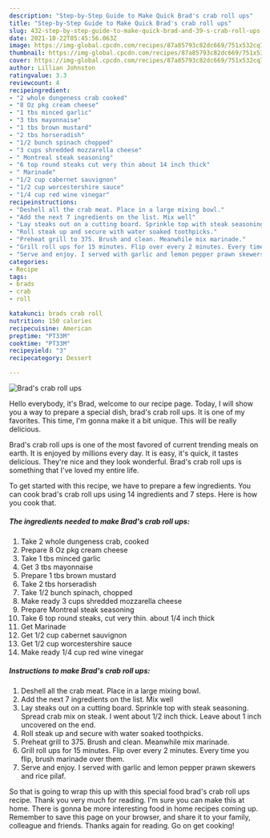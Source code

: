 ```yaml
---
description: "Step-by-Step Guide to Make Quick Brad's crab roll ups"
title: "Step-by-Step Guide to Make Quick Brad's crab roll ups"
slug: 432-step-by-step-guide-to-make-quick-brad-and-39-s-crab-roll-ups
date: 2021-10-22T05:45:56.063Z
image: https://img-global.cpcdn.com/recipes/87a85793c82dc669/751x532cq70/brads-crab-roll-ups-recipe-main-photo.jpg
thumbnail: https://img-global.cpcdn.com/recipes/87a85793c82dc669/751x532cq70/brads-crab-roll-ups-recipe-main-photo.jpg
cover: https://img-global.cpcdn.com/recipes/87a85793c82dc669/751x532cq70/brads-crab-roll-ups-recipe-main-photo.jpg
author: Lillian Johnston
ratingvalue: 3.3
reviewcount: 4
recipeingredient:
- "2 whole dungeness crab cooked"
- "8 Oz pkg cream cheese"
- "1 tbs minced garlic"
- "3 tbs mayonnaise"
- "1 tbs brown mustard"
- "2 tbs horseradish"
- "1/2 bunch spinach chopped"
- "3 cups shredded mozzarella cheese"
- " Montreal steak seasoning"
- "6 top round steaks cut very thin about 14 inch thick"
- " Marinade"
- "1/2 cup cabernet sauvignon"
- "1/2 cup worcestershire sauce"
- "1/4 cup red wine vinegar"
recipeinstructions:
- "Deshell all the crab meat. Place in a large mixing bowl."
- "Add the next 7 ingredients on the list. Mix well"
- "Lay steaks out on a cutting board. Sprinkle top with steak seasoning. Spread crab mix on steak. I went about 1/2 inch thick. Leave about 1 inch uncovered on the end."
- "Roll steak up and secure with water soaked toothpicks."
- "Preheat grill to 375. Brush and clean. Meanwhile mix marinade."
- "Grill roll ups for 15 minutes. Flip over every 2 minutes. Every time you flip, brush marinade over them."
- "Serve and enjoy. I served with garlic and lemon pepper prawn skewers and rice pilaf."
categories:
- Recipe
tags:
- brads
- crab
- roll

katakunci: brads crab roll 
nutrition: 150 calories
recipecuisine: American
preptime: "PT33M"
cooktime: "PT33M"
recipeyield: "3"
recipecategory: Dessert

---
```



![Brad&#39;s crab roll ups](https://img-global.cpcdn.com/recipes/87a85793c82dc669/751x532cq70/brads-crab-roll-ups-recipe-main-photo.jpg)

Hello everybody, it's Brad, welcome to our recipe page. Today, I will show you a way to prepare a special dish, brad&#39;s crab roll ups. It is one of my favorites. This time, I'm gonna make it a bit unique. This will be really delicious.

Brad&#39;s crab roll ups is one of the most favored of current trending meals on earth. It is enjoyed by millions every day. It is easy, it's quick, it tastes delicious. They're nice and they look wonderful. Brad&#39;s crab roll ups is something that I've loved my entire life.




To get started with this recipe, we have to prepare a few ingredients. You can cook brad&#39;s crab roll ups using 14 ingredients and 7 steps. Here is how you cook that.

<!--inarticleads1-->

##### The ingredients needed to make Brad&#39;s crab roll ups:

1. Take 2 whole dungeness crab, cooked
1. Prepare 8 Oz pkg cream cheese
1. Take 1 tbs minced garlic
1. Get 3 tbs mayonnaise
1. Prepare 1 tbs brown mustard
1. Take 2 tbs horseradish
1. Take 1/2 bunch spinach, chopped
1. Make ready 3 cups shredded mozzarella cheese
1. Prepare  Montreal steak seasoning
1. Take 6 top round steaks, cut very thin. about 1/4 inch thick
1. Get  Marinade
1. Get 1/2 cup cabernet sauvignon
1. Get 1/2 cup worcestershire sauce
1. Make ready 1/4 cup red wine vinegar




<!--inarticleads2-->

##### Instructions to make Brad&#39;s crab roll ups:

1. Deshell all the crab meat. Place in a large mixing bowl.
1. Add the next 7 ingredients on the list. Mix well
1. Lay steaks out on a cutting board. Sprinkle top with steak seasoning. Spread crab mix on steak. I went about 1/2 inch thick. Leave about 1 inch uncovered on the end.
1. Roll steak up and secure with water soaked toothpicks.
1. Preheat grill to 375. Brush and clean. Meanwhile mix marinade.
1. Grill roll ups for 15 minutes. Flip over every 2 minutes. Every time you flip, brush marinade over them.
1. Serve and enjoy. I served with garlic and lemon pepper prawn skewers and rice pilaf.




So that is going to wrap this up with this special food brad&#39;s crab roll ups recipe. Thank you very much for reading. I'm sure you can make this at home. There is gonna be more interesting food in home recipes coming up. Remember to save this page on your browser, and share it to your family, colleague and friends. Thanks again for reading. Go on get cooking!
